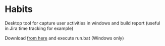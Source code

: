 # Habits
Desktop tool for capture user activities in windows and build report
(useful in Jira time tracking for example)

Download [from here](https://github.com/DmitryBelenov/Habits/tree/master/src/main/resources/app) and execute run.bat (Windows only)

